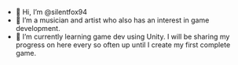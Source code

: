 - 👋 Hi, I’m @silentfox94
- 👀 I’m a musician and artist who also has an interest in game development.
- 🌱 I’m currently learning game dev using Unity. I will be sharing my progress on here every so often up until I create my first complete game.

<!---
silentfox94/silentfox94 is a ✨ special ✨ repository because its `README.md` (this file) appears on your GitHub profile.
You can click the Preview link to take a look at your changes.
--->
